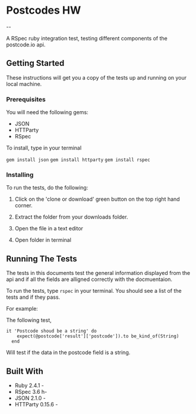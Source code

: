 # Postcodes HW
--

A RSpec ruby integration test, testing different components of the postcode.io api.

## Getting Started
These instructions will get you a copy of the tests up and running on your local machine. 

### Prerequisites

You will need the following gems:

* JSON
* HTTParty
* RSpec

To install, type in your terminal

`gem install json`
`gem install httparty`
`gem install rspec`


### Installing

To run the tests, do the following:

1. Click on the 'clone or download' green button on the top right hand corner.

2. Extract the folder from your downloads folder.

3. Open the file in a text editor 

4. Open folder in terminal


## Running The Tests

The tests in this documents test the general information displayed from the api and if all the fields are alligned correctly with the docmuentaion.

To run the tests, type `rspec` in your terminal. You should see a list of the tests and if they pass.

For example:

The following test,

	it 'Postcode shoud be a string' do
	    expect(@postcode['result']['postcode']).to be_kind_of(String)
	  end
Will test if the data in the postcode field is a string.
## Built With

* Ruby 2.4.1 - 
* RSpec 3.6 h- 
* JSON 2.1.0 - 
* HTTParty 0.15.6 -
